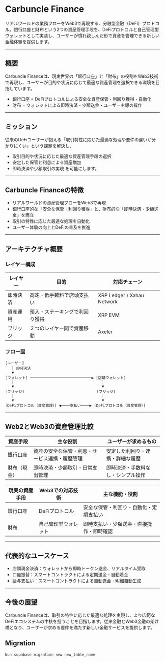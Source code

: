 # Carbuncle Finance

リアルワールドの業務フローをWeb3で再現する、分散型金融（DeFi）プロトコル。銀行口座と財布という2つの資産管理手段を、DeFiプロトコルと自己管理型ウォレットとして実装し、ユーザーが慣れ親しんだ形で資産を管理できる新しい金融体験を提供します。

---

## 概要

Carbuncle Financeは、現実世界の「銀行口座」と「財布」の役割をWeb3技術で再現し、ユーザーが目的や状況に応じて最適な資産管理を選択できる環境を目指しています。

- 銀行口座 = DeFiプロトコルによる安全な資産保管・利回り獲得・自動化
- 財布 = ウォレットによる即時決済・少額送金・ユーザー主導の操作

---

## ミッション

従来のDeFiユーザーが抱える「取引特性に応じた最適な処理や要件の違いが分かりにくい」という課題を解決し、
- 取引目的や状況に応じた最適な資産管理手段の選択
- 安定した保管と利息による資産増加
- 即時決済や少額取引の実現
を可能にします。

---

## Carbuncle Financeの特徴

- リアルワールドの資産管理フローをWeb3で再現
- 銀行口座的な「安全な保管・利回り獲得」と、財布的な「即時決済・少額送金」を両立
- 取引の特性に応じた最適な処理を自動化
- ユーザー体験の向上とDeFiの普及を推進

---

## アーキテクチャ概要

### レイヤー構成

| レイヤー   | 目的                         | 対応チェーン                |
|------------|------------------------------|-----------------------------|
| 即時決済   | 高速・低手数料で店頭支払い   | XRP Ledger / Xahau Network  |
| 資産運用   | 預入・ステーキングで利回り獲得 | XRP EVM                     |
| ブリッジ   | ２つのレイヤー間で資産移動   | Axeler                      |

### フロー図

```
[ユーザー]
   │ 即時決済
   ▼
[ウォレット] ────────────────────────────▶ [店舗ウォレット]
   │                                        │
   ▼                                        ▼
[ブリッジ]                                 [ブリッジ]
   │                                        │
   ▼                                        ▼
[DeFiプロトコル（資産管理）] ◀────支払い────▶ [DeFiプロトコル（資産管理）]
```

---

## Web2とWeb3の資産管理比較

| 資産手段      | 主な役割                                      | ユーザーが求めるもの                |
|---------------|-----------------------------------------------|-------------------------------------|
| 銀行口座      | 資産の安全な保管・利息・サービス連携・履歴管理 | 安定した利回り・連携・詳細な履歴     |
| 財布（現金）  | 即時決済・少額取引・日常支出管理              | 即時決済・手数料なし・シンプル操作   |

| 現実の資産手段 | Web3での対応技術      | 主な機能・役割                                  |
|----------------|----------------------|-------------------------------------------------|
| 銀行口座       | DeFiプロトコル        | 安全な保管・利回り・自動化・定期支払い           |
| 財布           | 自己管理型ウォレット  | 即時支払い・少額送金・直接操作・即時確認         |

---

## 代表的なユースケース

- 店頭現金決済：ウォレットから即時トークン送金、リアルタイム受取
- 口座振替：スマートコントラクトによる定期送金・自動着金
- 給与支払い：スマートコントラクトによる自動送金・明細自動生成

---

## 今後の展望

Carbuncle Financeは、取引の特性に応じた最適な処理を実現し、より広範なDeFiエコシステムの中核を担うことを目指します。従来金融とWeb3金融の架け橋となり、ユーザーが求める要件を満たす新しい金融サービスを提供します。

## Migration


```bash
bun supabase migration new new_table_name
```
